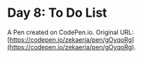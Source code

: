# Day 8: To Do List 

A Pen created on CodePen.io. Original URL: [https://codepen.io/zekaeria/pen/gOyqoRg](https://codepen.io/zekaeria/pen/gOyqoRg).

